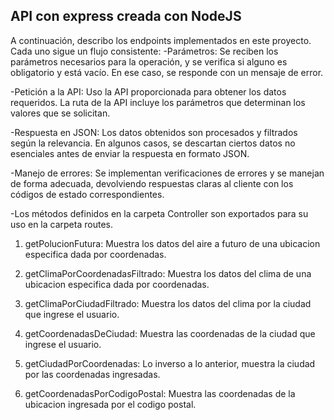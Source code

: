 ## API con express creada con NodeJS
A continuación, describo los endpoints implementados en este proyecto. Cada uno sigue un flujo consistente:
-Parámetros: Se reciben los parámetros necesarios para la operación, y se verifica si alguno es obligatorio y está vacío. En ese caso, se responde con un mensaje de error.

-Petición a la API: Uso la API proporcionada para obtener los datos requeridos. La ruta de la API incluye los parámetros que determinan los valores que se solicitan.

-Respuesta en JSON: Los datos obtenidos son procesados y filtrados según la relevancia. En algunos casos, se descartan ciertos datos no esenciales antes de enviar la respuesta en formato JSON.

-Manejo de errores: Se implementan verificaciones de errores y se manejan de forma adecuada, devolviendo respuestas claras al cliente con los códigos de estado correspondientes.

-Los métodos definidos en la carpeta Controller son exportados para su uso en la carpeta routes.

1) getPolucionFutura: Muestra los datos del aire a futuro de una ubicacion especifica dada por coordenadas.

2) getClimaPorCoordenadasFiltrado: Muestra los datos del clima de una ubicacion especifica dada por coordenadas.

3) getClimaPorCiudadFiltrado: Muestra los datos del clima por la ciudad que ingrese el usuario.

4) getCoordenadasDeCiudad: Muestra las coordenadas de la ciudad que ingrese el usuario.

5) getCiudadPorCoordenadas: Lo inverso a lo anterior, muestra la ciudad por las coordenadas ingresadas.

6) getCoordenadasPorCodigoPostal: Muestra las coordenadas de la ubicacion ingresada por el codigo postal.
